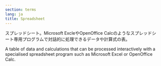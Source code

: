 ```yaml
---
section: terms
lang: ja
title: Spreadsheet
---
```


スプレッドシート。Microsoft ExcleやOpenOffice Calcのようなスプレッドシート専用プログラムで対話的に処理できるデータや計算式の表。

A table of data and calculations that can be processed interactively with a specialised spreadsheet program such as Microsoft Excel or OpenOffice Calc.
